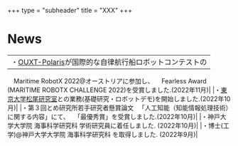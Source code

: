 +++
type = "subheader"
title = "XXX"
+++

# News
||
|:-|
|・[OUXT-Polaris](https://www.ouxt.jp/)が国際的な自律航行船ロボットコンテストの
　Maritime RobotX 2022@オーストリアに参加し、
　Fearless Award (MARITIME ROBOTX CHALLENGE 2022)を受賞しました.(2022年11月)|
|・[東京大学松尾研究室](https://weblab.t.u-tokyo.ac.jp/)との業務(基礎研究・ロボットデモ)を開始しました.(2022年10月)|
|・第３回とめ研究所若手研究者懸賞論文
　「人工知能（知能情報処理技術）に関する内容」にて、
　「最優秀賞」を受賞しました.(2022年10月)|
|・神戸大学大学院 海事科学研究科 学術研究員に着任しました. (2022年10月)|
|・博士(工学)@神戸大学大学院 海事科学研究科 を取得しました. (2022年9月)|